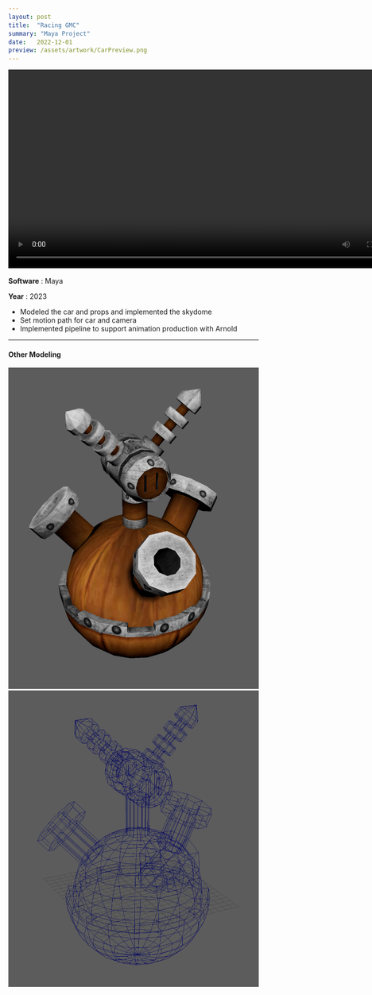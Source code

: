```yaml
---
layout: post
title:  "Racing GMC"
summary: "Maya Project"
date:   2022-12-01
preview: /assets/artwork/CarPreview.png
---
```


<video controls width="800">
  <source src="/assets/artwork/Car_Movie_Maya.mp4" type="video/mp4">
  <source src="video.webm" type="video/webm">
  This browser does not support HTML video.
</video>



**Software** : Maya

**Year** : 2023

* Modeled the car and props and implemented the skydome 
* Set motion path for car and camera
* Implemented pipeline to support animation production with Arnold


<hr>

#### Other Modeling

![Picture 1](/assets/artwork/ball.png)
![Picture 2](/assets/artwork/ball_structure.png)